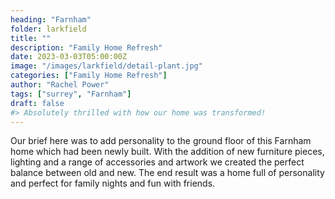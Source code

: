 ```yaml
---
heading: "Farnham"
folder: larkfield
title: ""
description: "Family Home Refresh"
date: 2023-03-03T05:00:00Z
image: "/images/larkfield/detail-plant.jpg"
categories: ["Family Home Refresh"]
author: "Rachel Power"
tags: ["surrey", "Farnham"]
draft: false
#> Absolutely thrilled with how our home was transformed!
---
```


Our brief here was to add personality to the ground floor of this Farnham home which had been newly built.  With the addition of new furniture pieces, lighting and a range of accessories and artwork we created the perfect balance between old and new.  The end result was a home full of personality and perfect for family nights and fun with friends.